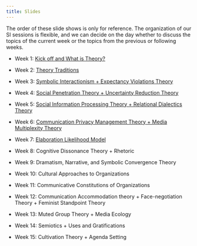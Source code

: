 ```yaml
---
title: Slides
---
```


The order of these slide shows is only for reference. The organization of our SI sessions is flexible, and we can decide on the day whether to discuss the topics of the current week or the topics from the previous or following weeks.

- Week 1: [Kick off and What is Theory?](https://comm2100.kristenjz.com/files/week_1.pdf)

- Week 2: [Theory Traditions](https://comm2100.kristenjz.com/files/week_2.pdf)

- Week 3: [Symbolic Interactionism + Expectancy Violations Theory](https://comm2100.kristenjz.com/files/week_3.pdf)

- Week 4: [Social Penetration Theory + Uncertainty Reduction Theory](https://comm2100.kristenjz.com/files/week_4.pdf)

- Week 5: [Social Information Processing Theory + Relational Dialectics Theory](https://comm2100.kristenjz.com/files/week_5.pdf)

- Week 6: [Communication Privacy Management Theory + Media Multiplexity Theory](https://comm2100.kristenjz.com/files/week_6.pdf)

- Week 7: [Elaboration Likelihood Model](https://comm2100.kristenjz.com/files/week_7.pdf)

- Week 8: Cognitive Dissonance Theory + Rhetoric

- Week 9: Dramatism, Narrative, and Symbolic Convergence Theory

- Week 10: Cultural Approaches to Organizations

- Week 11: Communicative Constitutions of Organizations

- Week 12: Communication Accommodation theory + Face-negotiation Theory + Feminist Standpoint Theory

- Week 13: Muted Group Theory + Media Ecology

- Week 14: Semiotics + Uses and Gratifications

- Week 15: Cultivation Theory + Agenda Setting

  





